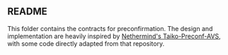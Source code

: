 ## README

This folder contains the contracts for preconfirmation. The design and implementation are heavily inspired by [Nethermind's Taiko-Preconf-AVS](https://github.com/NethermindEth/Taiko-Preconf-AVS), with some code directly adapted from that repository.
